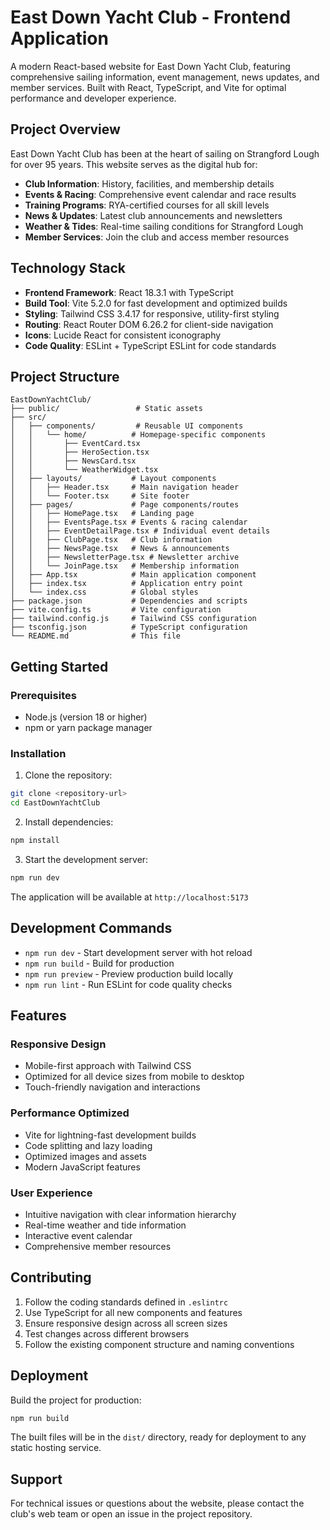# East Down Yacht Club - Frontend Application

A modern React-based website for East Down Yacht Club, featuring comprehensive sailing information, event management, news updates, and member services. Built with React, TypeScript, and Vite for optimal performance and developer experience.

## Project Overview

East Down Yacht Club has been at the heart of sailing on Strangford Lough for over 95 years. This website serves as the digital hub for:

- **Club Information**: History, facilities, and membership details
- **Events & Racing**: Comprehensive event calendar and race results  
- **Training Programs**: RYA-certified courses for all skill levels
- **News & Updates**: Latest club announcements and newsletters
- **Weather & Tides**: Real-time sailing conditions for Strangford Lough
- **Member Services**: Join the club and access member resources

## Technology Stack

- **Frontend Framework**: React 18.3.1 with TypeScript
- **Build Tool**: Vite 5.2.0 for fast development and optimized builds
- **Styling**: Tailwind CSS 3.4.17 for responsive, utility-first styling
- **Routing**: React Router DOM 6.26.2 for client-side navigation
- **Icons**: Lucide React for consistent iconography
- **Code Quality**: ESLint + TypeScript ESLint for code standards

## Project Structure

```
EastDownYachtClub/
├── public/                 # Static assets
├── src/
│   ├── components/         # Reusable UI components
│   │   └── home/          # Homepage-specific components
│   │       ├── EventCard.tsx
│   │       ├── HeroSection.tsx
│   │       ├── NewsCard.tsx
│   │       └── WeatherWidget.tsx
│   ├── layouts/           # Layout components
│   │   ├── Header.tsx     # Main navigation header
│   │   └── Footer.tsx     # Site footer
│   ├── pages/             # Page components/routes
│   │   ├── HomePage.tsx   # Landing page
│   │   ├── EventsPage.tsx # Events & racing calendar
│   │   ├── EventDetailPage.tsx # Individual event details
│   │   ├── ClubPage.tsx   # Club information
│   │   ├── NewsPage.tsx   # News & announcements
│   │   ├── NewsletterPage.tsx # Newsletter archive
│   │   └── JoinPage.tsx   # Membership information
│   ├── App.tsx            # Main application component
│   ├── index.tsx          # Application entry point
│   └── index.css          # Global styles
├── package.json           # Dependencies and scripts
├── vite.config.ts         # Vite configuration
├── tailwind.config.js     # Tailwind CSS configuration
├── tsconfig.json          # TypeScript configuration
└── README.md              # This file
```

## Getting Started

### Prerequisites
- Node.js (version 18 or higher)
- npm or yarn package manager

### Installation

1. Clone the repository:
```bash
git clone <repository-url>
cd EastDownYachtClub
```

2. Install dependencies:
```bash
npm install
```

3. Start the development server:
```bash
npm run dev
```

The application will be available at `http://localhost:5173`

## Development Commands

- `npm run dev` - Start development server with hot reload
- `npm run build` - Build for production
- `npm run preview` - Preview production build locally
- `npm run lint` - Run ESLint for code quality checks

## Features

### Responsive Design
- Mobile-first approach with Tailwind CSS
- Optimized for all device sizes from mobile to desktop
- Touch-friendly navigation and interactions

### Performance Optimized
- Vite for lightning-fast development builds
- Code splitting and lazy loading
- Optimized images and assets
- Modern JavaScript features

### User Experience
- Intuitive navigation with clear information hierarchy
- Real-time weather and tide information
- Interactive event calendar
- Comprehensive member resources

## Contributing

1. Follow the coding standards defined in `.eslintrc` 
2. Use TypeScript for all new components and features
3. Ensure responsive design across all screen sizes
4. Test changes across different browsers
5. Follow the existing component structure and naming conventions

## Deployment

Build the project for production:

```bash
npm run build
```

The built files will be in the `dist/` directory, ready for deployment to any static hosting service.

## Support

For technical issues or questions about the website, please contact the club's web team or open an issue in the project repository.
